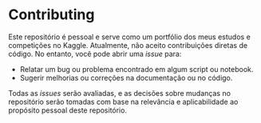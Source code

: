 # Contributing

Este repositório é pessoal e serve como um portfólio dos meus estudos e competições no Kaggle. Atualmente, não aceito contribuições diretas de código. No entanto, você pode abrir uma *issue* para:

- Relatar um bug ou problema encontrado em algum script ou notebook.
- Sugerir melhorias ou correções na documentação ou no código.

Todas as *issues* serão avaliadas, e as decisões sobre mudanças no repositório serão tomadas com base na relevância e aplicabilidade ao propósito pessoal deste repositório.
